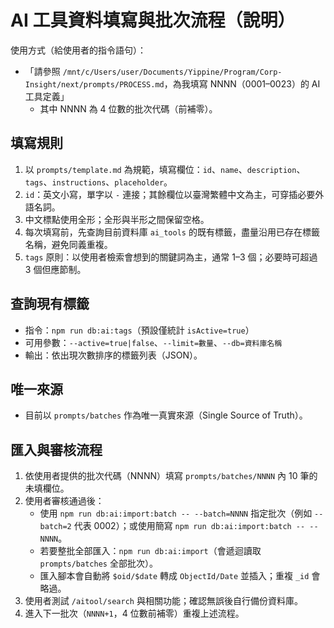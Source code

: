 # AI 工具資料填寫與批次流程（說明）

使用方式（給使用者的指令語句）：

- 「請參照 `/mnt/c/Users/user/Documents/Yippine/Program/Corp-Insight/next/prompts/PROCESS.md`，為我填寫 NNNN（0001–0023）的 AI 工具定義」
  - 其中 NNNN 為 4 位數的批次代碼（前補零）。

## 填寫規則

1. 以 `prompts/template.md` 為規範，填寫欄位：`id`、`name`、`description`、`tags`、`instructions`、`placeholder`。
2. `id`：英文小寫，單字以 `-` 連接；其餘欄位以臺灣繁體中文為主，可穿插必要外語名詞。
3. 中文標點使用全形；全形與半形之間保留空格。
4. 每次填寫前，先查詢目前資料庫 `ai_tools` 的既有標籤，盡量沿用已存在標籤名稱，避免同義重複。
5. `tags` 原則：以使用者檢索會想到的關鍵詞為主，通常 1–3 個；必要時可超過 3 個但應節制。

## 查詢現有標籤

- 指令：`npm run db:ai:tags`（預設僅統計 `isActive=true`）
- 可用參數：`--active=true|false`、`--limit=數量`、`--db=資料庫名稱`
- 輸出：依出現次數排序的標籤列表（JSON）。

## 唯一來源

- 目前以 `prompts/batches` 作為唯一真實來源（Single Source of Truth）。

## 匯入與審核流程

1. 依使用者提供的批次代碼（NNNN）填寫 `prompts/batches/NNNN` 內 10 筆的未填欄位。
2. 使用者審核通過後：
   - 使用 `npm run db:ai:import:batch -- --batch=NNNN` 指定批次（例如 `--batch=2` 代表 0002）；或使用簡寫 `npm run db:ai:import:batch -- --NNNN`。
   - 若要整批全部匯入：`npm run db:ai:import`（會遞迴讀取 `prompts/batches` 全部批次）。
   - 匯入腳本會自動將 `$oid/$date` 轉成 `ObjectId/Date` 並插入；重複 `_id` 會略過。
3. 使用者測試 `/aitool/search` 與相關功能；確認無誤後自行備份資料庫。
4. 進入下一批次（`NNNN+1`，4 位數前補零）重複上述流程。
